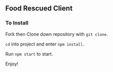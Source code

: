 ## Food Rescued Client

### To Install 

Fork then Clone down repository with `git clone`. 

`cd` into project and enter `npm install`.

Run `npm start` to start.

Enjoy!